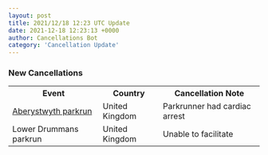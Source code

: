 ```yaml
---
layout: post
title: 2021/12/18 12:23 UTC Update
date: 2021-12-18 12:23:13 +0000
author: Cancellations Bot
category: 'Cancellation Update'
---
```


<h3>New Cancellations</h3>
<div class='hscrollable'>
<table style='width: 100%'>
    <tr>
        <th>Event</th>
        <th>Country</th>
        <th>Cancellation Note</th>
    </tr>
    <tr>
        <td><a href="https://www.parkrun.org.uk/aberystwyth">Aberystwyth parkrun</a></td>
        <td>United Kingdom</td>
        <td>Parkrunner had cardiac arrest</td>
    </tr>
    <tr>
        <td>Lower Drummans parkrun</td>
        <td>United Kingdom</td>
        <td>Unable to facilitate</td>
    </tr>
</table>
</div>
